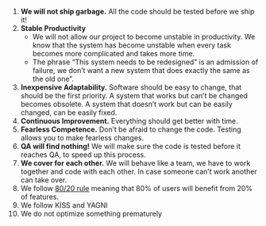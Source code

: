 1. **We will not ship garbage.** All the code should be tested before we ship it!
2. **Stable Productivity**
    * We will not allow our project to become unstable in productivity. We know that the system has become unstable when every task becomes more complicated and takes more time.
    * The phrase “This system needs to be redesigned” is an admission of failure, we don’t want a new system that does exactly the same as the old one”.
3. **Inexpensive Adaptability.** Software should be easy to change, that should be the first priority. A system that works but can’t be changed becomes obsolete. A system that doesn’t work but can be easily changed, can be easily fixed.
4. **Continuous Improvement.** Everything should get better with time.
5. **Fearless Competence.** Don’t be afraid to change the code. Testing allows you to make fearless changes.
6. **QA will find nothing!** We will make sure the code is tested before it reaches QA, to speed up this process.
7. **We cover for each other.** We will behave like a team, we have to work together and code with each other. In case someone can’t work another can take over.
8. We follow [80/20 rule](https://en.wikipedia.org/wiki/Pareto_principle) meaning that 80% of users will benefit from 20% of features.
9. We follow KISS and YAGNI
10. We do not optimize something prematurely
